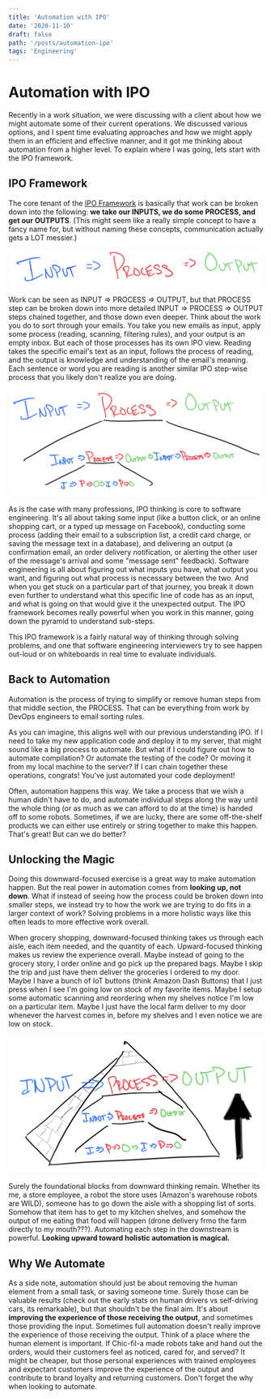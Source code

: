 ```yaml
---
title: 'Automation with IPO'
date: '2020-11-10'
draft: false
path: '/posts/automation-ipo'
tags: 'Engineering'
---
```


# Automation with IPO

Recently in a work situation, we were discussing with a client about how we might automate some of their current operations. We discussed various options, and I spent time evaluating approaches and how we might apply them in an efficient and effective manner, and it got me thinking about automation from a higher level. To explain where I was going, lets start with the IPO framework.

## IPO Framework

The core tenant of the [IPO Framework](https://en.wikipedia.org/wiki/Input–process–output_model_of_teams) is basically that work can be broken down into the following: **we take our INPUTS, we do some PROCESS, and get our OUTPUTS**. (This might seem like a really simple concept to have a fancy name for, but without naming these concepts, communication actually gets a LOT messier.)

![Input arrow Process arrow Output](images/automation-ipo-1.jpeg)

Work can be seen as INPUT => PROCESS => OUTPUT, but that PROCESS step can be broken down into more detailed INPUT => PROCESS => OUTPUT steps chained together, and those down even deeper. Think about the work you do to sort through your emails. You take you new emails as input, apply some process (reading, scanning, filtering rules), and your output is an empty inbox. But each of those processes has its own IPO view. Reading takes the specific email's text as an input, follows the process of reading, and the output is knowledge and understanding of the email's meaning. Each sentence or word you are reading is another similar IPO step-wise process that you likely don't realize you are doing.

![Input arrow Process arrow Output, with the PROCESS portion having its own Input arrow Process arrow Output arrow Input arrow Process arrow Output as a child. One of those Children Processes has another set of children as Input arrow Process arrow Output arrow Input arrow Process arrow Output](images/automation-ipo-2.jpeg)

As is the case with many professions, IPO thinking is core to software engineering. It's all about taking some input (like a button click, or an online shopping cart, or a typed up message on Facebook), conducting some process (adding their email to a subscription list, a credit card charge, or saving the message text in a database), and delivering an output (a confirmation email, an order delivery notification, or alerting the other user of the message's arrival and some "message sent" feedback). Software engineering is all about figuring out what inputs you have, what output you want, and figuring out what process is necessary between the two. And when you get stuck on a particular part of that journey, you break it down even further to understand what this specific line of code has as an input, and what is going on that would give it the unexpected output. The IPO framework becomes really powerful when you work in this manner, going down the pyramid to understand sub-steps.

This IPO framework is a fairly natural way of thinking through solving problems, and one that software engineering interviewers try to see happen out-loud or on whiteboards in real time to evaluate individuals.

## Back to Automation

Automation is the process of trying to simplify or remove human steps from that middle section, the PROCESS. That can be everything from work by DevOps engineers to email sorting rules.

As you can imagine, this aligns well with our previous understanding IPO. If I need to take my new application code and deploy it to my server, that might sound like a big process to automate. But what if I could figure out how to automate compilation? Or automate the testing of the code? Or moving it from my local machine to the server? If I can chain together these operations, congrats! You've just automated your code deployment!

Often, automation happens this way. We take a process that we wish a human didn't have to do, and automate individual steps along the way until the whole thing (or as much as we can afford to do at the time) is handed off to some robots. Sometimes, if we are lucky, there are some off-the-shelf products we can either use entirely or string together to make this happen. That's great! But can we do better?

## Unlocking the Magic

Doing this downward-focused exercise is a great way to make automation happen. But the real power in automation comes from **looking up, not down**. What if instead of seeing how the process could be broken down into smaller steps, we instead try to how the work we are trying to do fits in a larger context of work? Solving problems in a more holistic ways like this often leads to more effective work overall.

When grocery shopping, downward-focused thinking takes us through each aisle, each item needed, and the quantity of each. Upward-focused thinking makes us review the experience overall. Maybe instead of going to the grocery story, I order online and go pick up the prepared bags. Maybe I skip the trip and just have them deliver the groceries I ordered to my door. Maybe I have a bunch of IoT buttons (think Amazon Dash Buttons) that I just press when I see I'm going low on stock of my favorite items. Maybe I setup some automatic scanning and reordering when my shelves notice I'm low on a particular item. Maybe I just have the local farm deliver to my door whenever the harvest comes in, before my shelves and I even notice we are low on stock.

![Input arrow Process arrow Output inside a pyramid, with the larger portion on the bottom representing various IPO portions chained horiztonally as children of the larger ones above](images/automation-ipo-3.jpeg)

Surely the foundational blocks from downward thinking remain. Whether its me, a store employee, a robot the store uses (Amazon's warehouse robots are WILD), someone has to go down the aisle with a shopping list of sorts. Somehow that item has to get to my kitchen shelves, and somehow the output of me eating that food will happen (drone delivery frmo the farm directly to my mouth???). Automating each step in the downstream is powerful. **Looking upward toward holistic automation is magical.**

## Why We Automate

As a side note, automation should just be about removing the human element from a small task, or saving someone time. Surely those can be valuable results (check out the early stats on human drivers vs self-driving cars, its remarkable), but that shouldn't be the final aim. It's about **improving the experience of those receiving the output**, and sometimes those providing the input. Sometimes full automation doesn't really improve the experience of those receiving the output. Think of a place where the human element is important. If Chic-fil-a made robots take and hand out the orders, would their customers feel as noticed, cared for, and served? It might be cheaper, but those personal experiences with trained employees and expectant customers improve the experience of the output and contribute to brand loyalty and returning customers. Don't forget the why when looking to automate.
